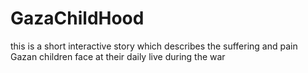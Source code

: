 # GazaChildHood
this is a short interactive story which describes the suffering and pain Gazan children face at their daily live during the war
